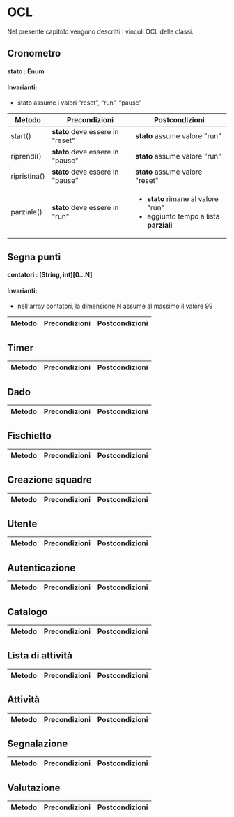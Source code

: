 
# OCL
Nel presente capitolo vengono descritti i vincoli OCL delle classi.

## **Cronometro**
#### stato : Enum 
#### **Invarianti**:
- stato assume i valori “reset”, “run”, “pause”

| Metodo | Precondizioni | Postcondizioni |
| --- | --- | ---|
|start()|**stato** deve essere in "reset"|**stato** assume valore "run"|
|riprendi()|**stato** deve essere in "pause"|**stato** assume valore "run"|
|ripristina()|**stato** deve essere in "pause"|**stato** assume valore "reset"|
|parziale()|**stato** deve essere in "run"|<ul><li>**stato** rimane al valore "run"</li><li>aggiunto tempo a lista **parziali**</li></ul>|

## **Segna punti**
#### contatori : (String, int)[0...N]
#### **Invarianti**:
- nell'array contatori, la dimensione N assume al massimo il valore 99

| Metodo | Precondizioni | Postcondizioni |
| --- | --- | --- |

## **Timer**

| Metodo | Precondizioni | Postcondizioni |
| --- | --- | --- |

## **Dado**

| Metodo | Precondizioni | Postcondizioni |
| --- | --- | --- |

## **Fischietto**

| Metodo | Precondizioni | Postcondizioni |
| --- | --- | --- |

## **Creazione squadre**

| Metodo | Precondizioni | Postcondizioni |
| --- | --- | --- |

## **Utente**

| Metodo | Precondizioni | Postcondizioni |
| --- | --- | --- |

## **Autenticazione**

| Metodo | Precondizioni | Postcondizioni |
| --- | --- | --- |

## **Catalogo**

| Metodo | Precondizioni | Postcondizioni |
| --- | --- | --- |

## **Lista di attività**

| Metodo | Precondizioni | Postcondizioni |
| --- | --- | --- |

## **Attività**

| Metodo | Precondizioni | Postcondizioni |
| --- | --- | --- |

## **Segnalazione**

| Metodo | Precondizioni | Postcondizioni |
| --- | --- | --- |

## **Valutazione**

| Metodo | Precondizioni | Postcondizioni |
| --- | --- | --- |

<div class="page-break"></div>
